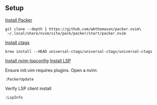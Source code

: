 ## Setup

[Install Packer](https://github.com/wbthomason/packer.nvim)

```
git clone --depth 1 https://github.com/wbthomason/packer.nvim\
 ~/.local/share/nvim/site/pack/packer/start/packer.nvim
```

[Install ctags](https://github.com/universal-ctags/ctags)

```
brew install --HEAD universal-ctags/universal-ctags/universal-ctags
```

[Install nvim-lspconfig](https://github.com/neovim/nvim-lspconfig)
[Install LSP](https://github.com/neovim/nvim-lspconfig/blob/master/doc/server_configurations.md)

Ensure init.vim requires plugins. Open a nvim:

```
:PackerUpdate
```

Verify LSP client install
```
:LspInfo
```
